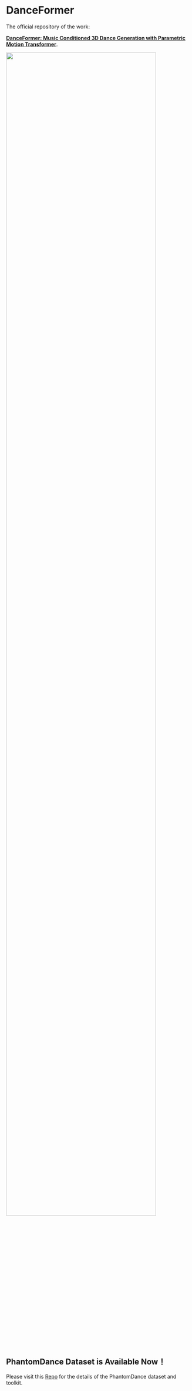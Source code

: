 # DanceFormer

The official repository of the work:

**[DanceFormer: Music Conditioned 3D Dance Generation with Parametric Motion Transformer](https://ojs.aaai.org/index.php/AAAI/article/view/20014)**.

<p align="left">
    <img src="https://huiye-tech.github.io/files/overview_v2.png", width=90%>
</p>

## PhantomDance Dataset is Available Now！

Please visit this [Repo](https://github.com/libuyu/PhantomDanceDataset) for the details of the PhantomDance dataset and toolkit.
